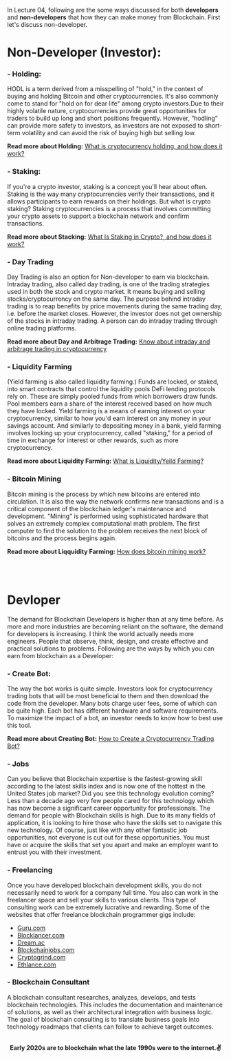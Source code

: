 In Lecture 04, following are the some ways discussed for both **developers** and **non-developers** that how they can make money from Blockchain.
First let's discuss non-developer.

# Non-Developer (Investor):
###  - Holding:
HODL is a term derived from a misspelling of "hold," in the context of buying and holding Bitcoin and other cryptocurrencies. It's also commonly come to stand for "hold on for dear life" among crypto investors.Due to their highly volatile nature, cryptocurrencies provide great opportunities for traders to build up long and short positions frequently. However, “hodling” can provide more safety to investors, as investors are not exposed to short-term volatility and can avoid the risk of buying high but selling low. 

**Read more about Holding:** [What is cryptocurrency holding, and how does it work?](https://www.quora.com/What-is-cryptocurrency-holding-and-how-does-it-work)


###  - Staking:
If you're a crypto investor, staking is a concept you'll hear about often. Staking is the way many cryptocurrencies verify their transactions, and it allows participants to earn rewards on their holdings. But what is crypto staking? Staking cryptocurrencies is a process that involves committing your crypto assets to support a blockchain network and confirm transactions. 

**Read more about Stacking:** [What Is Staking in Crypto?, and how does it work?](https://www.fool.com/investing/stock-market/market-sectors/financials/cryptocurrency-stocks/what-is-staking/)

###  - Day Trading
Day Trading is also an option for Non-developer to earn via blockchain. Intraday trading, also called day trading, is one of the trading strategies used in both the stock and crypto market. It means buying and selling stocks/cryptocurrency on the same day. The purpose behind intraday trading is to reap benefits by price movements during the same trading day, i.e. before the market closes. However, the investor does not get ownership of the stocks in intraday trading. A person can do intraday trading through online trading platforms.  

**Read more about Day and Arbitrage Trading:** [Know about intraday and arbitrage trading in cryptocurrency](https://cleartax.in/s/cryptocurrency-intraday-and-arbitrage-trading)

###  - Liquidity Farming
(Yield farming is also called liquidity farming.) Funds are locked, or staked, into smart contracts that control the liquidity pools DeFi lending protocols rely on. These are simply pooled funds from which borrowers draw funds. Pool members earn a share of the interest received based on how much they have locked. Yield farming is a means of earning interest on your cryptocurrency, similar to how you'd earn interest on any money in your savings account. And similarly to depositing money in a bank, yield farming involves locking up your cryptocurrency, called "staking," for a period of time in exchange for interest or other rewards, such as more cryptocurrency.

**Read more about Liquidity Farming:** [What is Liquidity/Yeild Farming?](https://www.businessinsider.com/yield-farming)

###  - Bitcoin Mining 
Bitcoin mining is the process by which new bitcoins are entered into circulation. It is also the way the network confirms new transactions and is a critical component of the blockchain ledger's maintenance and development. "Mining" is performed using sophisticated hardware that solves an extremely complex computational math problem. The first computer to find the solution to the problem receives the next block of bitcoins and the process begins again.


**Read more about Liqquidity Farming:** [How does bitcoin mining work?](https://www.investopedia.com/tech/how-does-bitcoin-mining-work/
)

<br><br>
# **Devloper**
The demand for Blockchain Developers is higher than at any time before. As more and more industries are becoming reliant on the software, the demand for developers is increasing. I think the world actually needs more engineers. People that observe, think, design, and create effective and practical solutions to problems.
Following are the ways by which you can earn from blockchain as a Developer:


###  - Create Bot:
 The way the bot works is quite simple. Investors look for cryptocurrency trading bots that will be most beneficial to them and then download the code from the developer. Many bots charge user fees, some of which can be quite high. Each bot has different hardware and software requirements. To maximize the impact of a bot, an investor needs to know how to best use this tool.
 
 
**Read more about Creating Bot:** [How to Create a Cryptocurrency Trading Bot?](https://code-care.com/blog/how-to-create-a-cryptocurrency-trading-bot/)

### - Jobs
Can you believe that Blockchain expertise is the fastest-growing skill according to the latest skills index and is now one of the hottest in the United States job market? Did you see this technology evolution coming? Less than a decade ago very few people cared for this technology which has now become a significant career opportunity for professionals.
The demand for people with Blockchain skills is high. Due to its many fields of application, it is looking to hire those who have the skills set to navigate this new technology. Of course, just like with any other fantastic job opportunities, not everyone is cut out for these opportunities. You must have or acquire the skills that set you apart and make an employer want to entrust you with their investment.

### - Freelancing
Once you have developed blockchain development skills, you do not necessarily need to work for a company full time. You also can work in the freelancer space and sell your skills to various clients. This type of consulting work can be extremely lucrative and rewarding. Some of the websites that offer freelance blockchain programmer gigs include:
- [Guru.com](https://Guru.com)
- [Blocklancer.com](https://Blocklancer.com)
- [Dream.ac](https://Dream.ac)
- [Blockchainjobs.com](https://Blockchainjobs.com)
- [Cryptogrind.com](https://Cryptogrind.com)
- [Ethlance.com](Ethlance.com)


### - Blockchain Consultant
A blockchain consultant researches, analyzes, develops, and tests blockchain technologies. This includes the documentation and maintenance of solutions, as well as their architectural integration with business logic. The goal of blockchain consulting is to translate business goals into technology roadmaps that clients can follow to achieve target outcomes.


<p align="center"> 
  <br>
<b>Early 2020s are to blockchain what the late 1990s were to the internet.✌<b>
</p>

